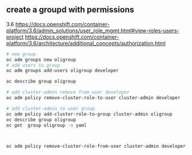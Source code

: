 ##  create a groupd with permissions
3.6 
https://docs.openshift.com/container-platform/3.6/admin_solutions/user_role_mgmt.html#view-roles-users-project
https://docs.openshift.com/container-platform/3.6/architecture/additional_concepts/authorization.html

```sh
# new group
oc adm groups new oligroup
# add users to group
oc adm groups add-users oligroup developer

oc describe group oligroup

# add cluster-admin remove from user developer
oc adm policy remove-cluster-role-to-user cluster-admin developer

# add cluster-admin to user group 
oc adm policy add-cluster-role-to-group cluster-admin oligroup
oc describe group oligroup
oc get  group oligroup -o yaml



oc adm policy remove-cluster-role-from-user cluster-admin developer
```
